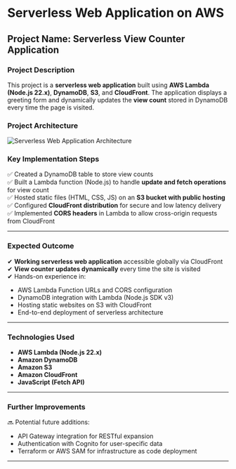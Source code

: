 # Serverless Web Application on AWS

## Project Name: Serverless View Counter Application

### Project Description

This project is a **serverless web application** built using **AWS Lambda (Node.js 22.x)**, **DynamoDB**, **S3**, and **CloudFront**. The application displays a greeting form and dynamically updates the **view count** stored in DynamoDB every time the page is visited.

### Project Architecture

![Serverless Web Application Architecture](https://user-images.githubusercontent.com/66474973/228492073-5cd3d975-3439-4ce4-b109-fb33997df3c3.png)

### Key Implementation Steps

✅ Created a DynamoDB table to store view counts  
✅ Built a Lambda function (Node.js) to handle **update and fetch operations** for view count  
✅ Hosted static files (HTML, CSS, JS) on an **S3 bucket with public hosting**  
✅ Configured **CloudFront distribution** for secure and low latency delivery  
✅ Implemented **CORS headers** in Lambda to allow cross-origin requests from CloudFront

---

### Expected Outcome

✔ **Working serverless web application** accessible globally via CloudFront  
✔ **View counter updates dynamically** every time the site is visited  
✔ Hands-on experience in:

- AWS Lambda Function URLs and CORS configuration  
- DynamoDB integration with Lambda (Node.js SDK v3)  
- Hosting static websites on S3 with CloudFront  
- End-to-end deployment of serverless architecture

---

### Technologies Used

- **AWS Lambda (Node.js 22.x)**
- **Amazon DynamoDB**
- **Amazon S3**
- **Amazon CloudFront**
- **JavaScript (Fetch API)**


---

### Further Improvements

🔜 Potential future additions:

- API Gateway integration for RESTful expansion  
- Authentication with Cognito for user-specific data  
- Terraform or AWS SAM for infrastructure as code deployment

---

